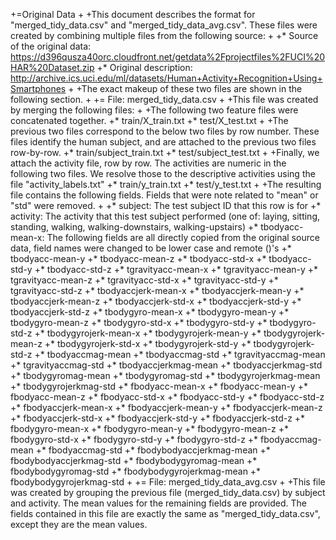 +=Original Data
+
+This document describes the format for "merged_tidy_data.csv" and "merged_tidy_data_avg.csv".  These files were created by combining multiple files from the following source:
+
+* Source of the original data: https://d396qusza40orc.cloudfront.net/getdata%2Fprojectfiles%2FUCI%20HAR%20Dataset.zip
+* Original description: http://archive.ics.uci.edu/ml/datasets/Human+Activity+Recognition+Using+Smartphones
+
+The exact makeup of these two files are shown in the following section.
+
+= File: merged_tidy_data.csv
+
+This file was created by merging the following files:
+
+The following two feature files were concatenated together.
+* train/X_train.txt 
+* test/X_test.txt
+
+The previous two files correspond to the below two files by row number.  These files identify the human subject, and are attached to the previous two files row-by-row.
+* train/subject_train.txt
+* test/subject_test.txt
+
+Finally, we attach the activity file, row by row.  The activities are numeric in the following two files.  We resolve those to the descriptive activities using the file "activity_labels.txt"
+* train/y_train.txt
+* test/y_test.txt
+
+The resulting file contains the following fields.  Fields that were note related to "mean" or "std" were removed.
+
+* subject: The test subject ID that this row is for
+* activity: The activity that this test subject performed (one of: laying, sitting, standing, walking, walking-downstairs, walking-upstairs)
+* tbodyacc-mean-x: The following fields are all directly copied from the original source data, field names were changed to be lower case and remote ()'s
+* tbodyacc-mean-y
+* tbodyacc-mean-z
+* tbodyacc-std-x
+* tbodyacc-std-y
+* tbodyacc-std-z
+* tgravityacc-mean-x
+* tgravityacc-mean-y
+* tgravityacc-mean-z
+* tgravityacc-std-x
+* tgravityacc-std-y
+* tgravityacc-std-z
+* tbodyaccjerk-mean-x
+* tbodyaccjerk-mean-y
+* tbodyaccjerk-mean-z
+* tbodyaccjerk-std-x
+* tbodyaccjerk-std-y
+* tbodyaccjerk-std-z
+* tbodygyro-mean-x
+* tbodygyro-mean-y
+* tbodygyro-mean-z
+* tbodygyro-std-x
+* tbodygyro-std-y
+* tbodygyro-std-z
+* tbodygyrojerk-mean-x
+* tbodygyrojerk-mean-y
+* tbodygyrojerk-mean-z
+* tbodygyrojerk-std-x
+* tbodygyrojerk-std-y
+* tbodygyrojerk-std-z
+* tbodyaccmag-mean
+* tbodyaccmag-std
+* tgravityaccmag-mean
+* tgravityaccmag-std
+* tbodyaccjerkmag-mean
+* tbodyaccjerkmag-std
+* tbodygyromag-mean
+* tbodygyromag-std
+* tbodygyrojerkmag-mean
+* tbodygyrojerkmag-std
+* fbodyacc-mean-x
+* fbodyacc-mean-y
+* fbodyacc-mean-z
+* fbodyacc-std-x
+* fbodyacc-std-y
+* fbodyacc-std-z
+* fbodyaccjerk-mean-x
+* fbodyaccjerk-mean-y
+* fbodyaccjerk-mean-z
+* fbodyaccjerk-std-x
+* fbodyaccjerk-std-y
+* fbodyaccjerk-std-z
+* fbodygyro-mean-x
+* fbodygyro-mean-y
+* fbodygyro-mean-z
+* fbodygyro-std-x
+* fbodygyro-std-y
+* fbodygyro-std-z
+* fbodyaccmag-mean
+* fbodyaccmag-std
+* fbodybodyaccjerkmag-mean
+* fbodybodyaccjerkmag-std
+* fbodybodygyromag-mean
+* fbodybodygyromag-std
+* fbodybodygyrojerkmag-mean
+* fbodybodygyrojerkmag-std
+
+= File: merged_tidy_data_avg.csv
+
+This file was created by grouping the previous file (merged_tidy_data.csv) by subject and activity.  The mean values for the remaining fields are provided.  The fields contained in this file are exactly the same as "merged_tidy_data.csv", except they are the mean values.